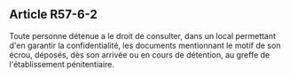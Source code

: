 Article R57-6-2
----
Toute personne détenue a le droit de consulter, dans un local permettant d'en
garantir la confidentialité, les documents mentionnant le motif de son écrou,
déposés, dès son arrivée ou en cours de détention, au greffe de l'établissement
pénitentiaire.
